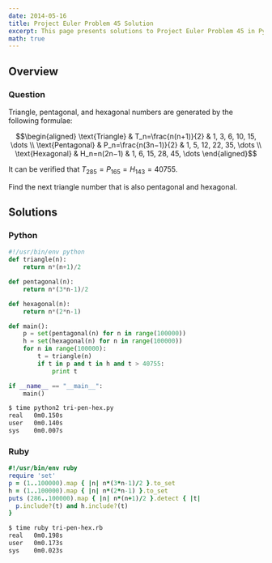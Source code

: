 ```yaml
---
date: 2014-05-16
title: Project Euler Problem 45 Solution
excerpt: This page presents solutions to Project Euler Problem 45 in Python and Ruby.
math: true
---
```



## Overview


### Question

Triangle, pentagonal, and hexagonal numbers are generated by the
following formulae:

$$\begin{aligned}
\text{Triangle} & T_n=\frac{n(n+1)}{2} & 1, 3, 6, 10, 15, \dots \\
\text{Pentagonal} & P_n=\frac{n(3n−1)}{2} & 1, 5, 12, 22, 35, \dots \\
\text{Hexagonal} & H_n=n(2n−1) & 1, 6, 15, 28, 45, \dots 
\end{aligned}$$

It can be verified that $T_{285} = P_{165} = H_{143} = 40755$.

Find the next triangle number that is also pentagonal and hexagonal.






## Solutions

### Python

```python
#!/usr/bin/env python
def triangle(n):
    return n*(n+1)/2

def pentagonal(n):
    return n*(3*n-1)/2

def hexagonal(n):
    return n*(2*n-1)

def main():
    p = set(pentagonal(n) for n in range(100000))
    h = set(hexagonal(n) for n in range(100000))
    for n in range(100000):
        t = triangle(n)
        if t in p and t in h and t > 40755:
            print t

if __name__ == "__main__":
    main()
```


```bash
$ time python2 tri-pen-hex.py
real   0m0.150s
user   0m0.140s
sys    0m0.007s
```



### Ruby

```ruby
#!/usr/bin/env ruby
require 'set'
p = (1..100000).map { |n| n*(3*n-1)/2 }.to_set
h = (1..100000).map { |n| n*(2*n-1) }.to_set
puts (286..100000).map { |n| n*(n+1)/2 }.detect { |t|
  p.include?(t) and h.include?(t)
}
```


```bash
$ time ruby tri-pen-hex.rb
real   0m0.198s
user   0m0.173s
sys    0m0.023s
```


